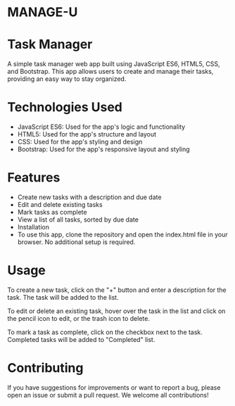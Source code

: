 # MANAGE-U

# Task Manager

A simple task manager web app built using JavaScript ES6, HTML5, CSS, and Bootstrap. This app allows users to create and manage their tasks, providing an easy way to stay organized.

# Technologies Used

- JavaScript ES6: Used for the app's logic and functionality
- HTML5: Used for the app's structure and layout
- CSS: Used for the app's styling and design
- Bootstrap: Used for the app's responsive layout and styling

# Features

- Create new tasks with a description and due date
- Edit and delete existing tasks
- Mark tasks as complete
- View a list of all tasks, sorted by due date
- Installation
- To use this app, clone the repository and open the index.html file in your browser. No additional setup is required.

# Usage

To create a new task, click on the "+" button and enter a description for the task. The task will be added to the list.

To edit or delete an existing task, hover over the task in the list and click on the pencil icon to edit, or the trash icon to delete.

To mark a task as complete, click on the checkbox next to the task. Completed tasks will be added to "Completed" list.

# Contributing

If you have suggestions for improvements or want to report a bug, please open an issue or submit a pull request. We welcome all contributions!

